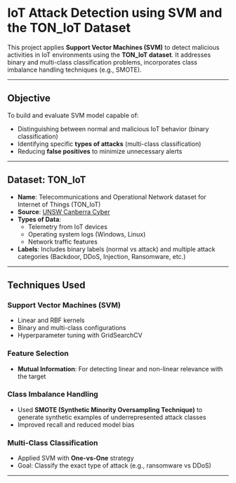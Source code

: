 # IoT Attack Detection using SVM and the TON_IoT Dataset

This project applies **Support Vector Machines (SVM)** to detect malicious activities in IoT environments using the **TON_IoT dataset**. It addresses binary and multi-class classification problems, incorporates class imbalance handling techniques (e.g., SMOTE).

---

##  Objective

To build and evaluate SVM model capable of:
- Distinguishing between normal and malicious IoT behavior (binary classification)
- Identifying specific **types of attacks** (multi-class classification)
- Reducing **false positives** to minimize unnecessary alerts

---

## Dataset: TON_IoT

- **Name**: Telecommunications and Operational Network dataset for Internet of Things (TON_IoT)
- **Source**: [UNSW Canberra Cyber](https://research.unsw.edu.au/projects/toniot-datasets)
- **Types of Data**:
  - Telemetry from IoT devices
  - Operating system logs (Windows, Linux)
  - Network traffic features
- **Labels**: Includes binary labels (normal vs attack) and multiple attack categories (Backdoor, DDoS, Injection, Ransomware, etc.)

---

## Techniques Used

### Support Vector Machines (SVM)
- Linear and RBF kernels
- Binary and multi-class configurations
- Hyperparameter tuning with GridSearchCV

### Feature Selection
- **Mutual Information**: For detecting linear and non-linear relevance with the target

### Class Imbalance Handling
- Used **SMOTE (Synthetic Minority Oversampling Technique)** to generate synthetic examples of underrepresented attack classes
- Improved recall and reduced model bias

###  Multi-Class Classification
- Applied SVM with **One-vs-One** strategy
- Goal: Classify the exact type of attack (e.g., ransomware vs DDoS)

---



